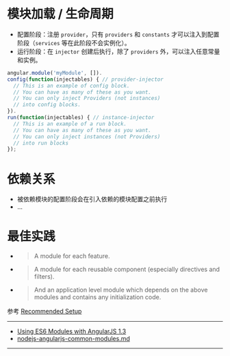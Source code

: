 # 模块加载 / 生命周期
- 配置阶段：注册 `provider`，只有 `providers` 和 `constants` 才可以注入到配置阶段（`services` 等在此阶段不会实例化）。
- 运行阶段：在 `injector` 创建后执行，除了 `providers` 外，可以注入任意常量和实例。

```javascript
angular.module('myModule', []).
config(function(injectables) { // provider-injector
  // This is an example of config block.
  // You can have as many of these as you want.
  // You can only inject Providers (not instances)
  // into config blocks.
}).
run(function(injectables) { // instance-injector
  // This is an example of a run block.
  // You can have as many of these as you want.
  // You can only inject instances (not Providers)
  // into run blocks
});
```

# 依赖关系
- 被依赖模块的配置阶段会在引入依赖的模块配置之前执行
- ...


# 最佳实践
- > A module for each feature.
- > A module for each reusable component (especially directives and filters).
- > And an application level module which depends on the above modules and contains any initialization code.

参考 [Recommended Setup](https://docs.angularjs.org/guide/module#recommended-setup)

---

- [Using ES6 Modules with AngularJS 1.3](https://gocardless.com/blog/es6-angular/)
- [nodejs-angularjs-common-modules.md](https://gist.github.com/sevcsik/9207267)

---


